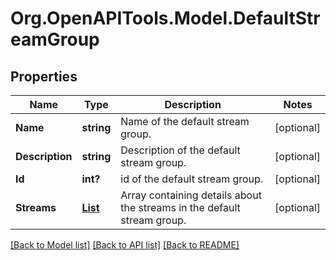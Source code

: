 # Org.OpenAPITools.Model.DefaultStreamGroup

## Properties

Name | Type | Description | Notes
------------ | ------------- | ------------- | -------------
**Name** | **string** | Name of the default stream group.  | [optional] 
**Description** | **string** | Description of the default stream group.  | [optional] 
**Id** | **int?** | id of the default stream group.  | [optional] 
**Streams** | [**List<BasicStream>**](BasicStream.md) | Array containing details about the streams in the default stream group.  | [optional] 

[[Back to Model list]](../README.md#documentation-for-models) [[Back to API list]](../README.md#documentation-for-api-endpoints) [[Back to README]](../README.md)

